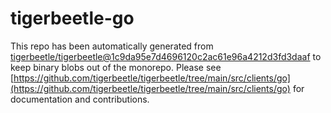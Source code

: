 # tigerbeetle-go
This repo has been automatically generated from [tigerbeetle/tigerbeetle@1c9da95e7d4696120c2ac61e96a4212d3fd3daaf](https://github.com/tigerbeetle/tigerbeetle/commit/1c9da95e7d4696120c2ac61e96a4212d3fd3daaf) to keep binary blobs out of the monorepo. Please see [https://github.com/tigerbeetle/tigerbeetle/tree/main/src/clients/go](https://github.com/tigerbeetle/tigerbeetle/tree/main/src/clients/go) for documentation and contributions.
